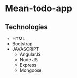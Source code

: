# Mean-todo-app

## Technologies
- HTML
- Bootstrap
- JAVASCRIPT
  - AngularJS
  - Node JS
  - Express
  - Mongoose
